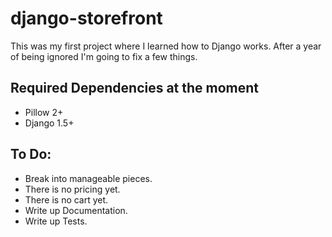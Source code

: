 django-storefront
=================

This was my first project where I learned how to Django works. After a year of being ignored I'm going to fix a few things.

Required Dependencies at the moment
----------------------------
* Pillow 2+
* Django 1.5+

To Do:
---------------------------------
* Break into manageable pieces.
* There is no pricing yet.
* There is no cart yet.
* Write up Documentation.
* Write up Tests.
